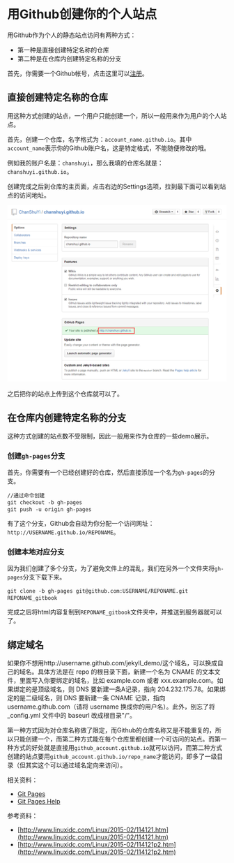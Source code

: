 # 用Github创建你的个人站点

用Github作为个人的静态站点访问有两种方式：

- 第一种是直接创建特定名称的仓库
- 第二种是在仓库内创建特定名称的分支

首先，你需要一个Github帐号，点击这里可以[注册](https://www.github.com/)。

## 直接创建特定名称的仓库

用这种方式创建的站点，一个用户只能创建一个，所以一般用来作为用户的个人站点。

首先，创建一个仓库，名字格式为：`account_name.github.io`。其中`account_name`表示你的Github账户名，这是特定格式，不能随便修改的哦。

例如我的账户名是：`chanshuyi`，那么我填的仓库名就是：`chanshuyi.github.io`。

创建完成之后到仓库的主页面，点击右边的Settings选项，拉到最下面可以看到站点的访问地址。

![](../image/github_page.jpg)

之后把你的站点上传到这个仓库就可以了。

## 在仓库内创建特定名称的分支

这种方式创建的站点数不受限制，因此一般用来作为仓库的一些demo展示。

### 创建`gh-pages`分支

首先，你需要有一个已经创建好的仓库，然后直接添加一个名为`gh-pages`的分支。

```git
//通过命令创建
git checkout -b gh-pages
git push -u origin gh-pages
```

有了这个分支，Github会自动为你分配一个访问网址：`http://USERNAME.github.io/REPONAME`。

### 创建本地对应分支

因为我们创建了多个分支，为了避免文件上的混乱，我们在另外一个文件夹将`gh-pages`分支下载下来。

```git
git clone -b gh-pages git@github.com:USERNAME/REPONAME.git REPONAME_gitbook
```

完成之后将html内容复制到`REPONAME_gitbook`文件夹中，并推送到服务器就可以了。

## 绑定域名

如果你不想用http://username.github.com/jekyll_demo/这个域名，可以换成自己的域名。具体方法是在 repo 的根目录下面，新建一个名为 CNAME 的文本文件，里面写入你要绑定的域名，比如 example.com 或者 xxx.example.com。如果绑定的是顶级域名，则 DNS 要新建一条A记录，指向 204.232.175.78。如果绑定的是二级域名，则 DNS 要新建一条 CNAME 记录，指向 username.github.com（请将 username 换成你的用户名）。此外，别忘了将_config.yml 文件中的 baseurl 改成根目录"/"。


第一种方式因为对仓库名称做了限定，而Github的仓库名称又是不能重复的，所以只能创建一个，而第二种方式能在每个仓库里都创建一个可访问的站点。而第一种方式的好处就是直接用`github_account.github.io`就可以访问，而第二种方式创建的站点要用`github_account.github.io/repo_name`才能访问，即多了一级目录（但其实这个可以通过域名定向来访问）。


相关资料：   
- [Git Pages](https://pages.github.com/)
- [Git Pages Help](https://help.github.com/categories/github-pages-basics/)

参考资料：   
- [http://www.linuxidc.com/Linux/2015-02/114121.htm](http://www.linuxidc.com/Linux/2015-02/114121.htm)   
- [http://www.linuxidc.com/Linux/2015-02/114121p2.htm](http://www.linuxidc.com/Linux/2015-02/114121p2.htm)

